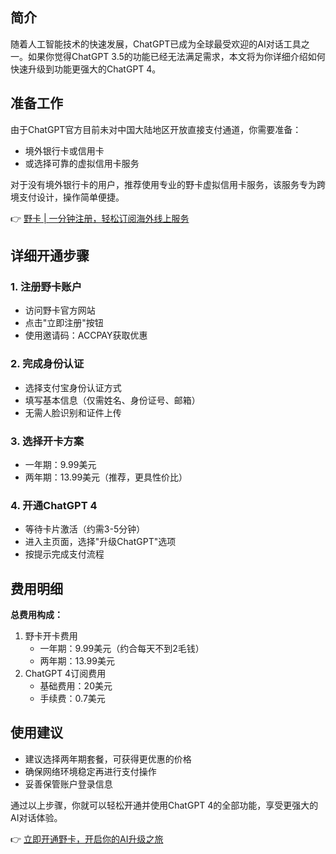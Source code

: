 ## **简介**

随着人工智能技术的快速发展，ChatGPT已成为全球最受欢迎的AI对话工具之一。如果你觉得ChatGPT 3.5的功能已经无法满足需求，本文将为你详细介绍如何快速升级到功能更强大的ChatGPT 4。

## **准备工作**

由于ChatGPT官方目前未对中国大陆地区开放直接支付通道，你需要准备：
- 境外银行卡或信用卡
- 或选择可靠的虚拟信用卡服务

对于没有境外银行卡的用户，推荐使用专业的野卡虚拟信用卡服务，该服务专为跨境支付设计，操作简单便捷。

👉 [野卡 | 一分钟注册，轻松订阅海外线上服务](https://bit.ly/bewildcard)

## **详细开通步骤**

### **1. 注册野卡账户**
- 访问野卡官方网站
- 点击"立即注册"按钮
- 使用邀请码：ACCPAY获取优惠

### **2. 完成身份认证**
- 选择支付宝身份认证方式
- 填写基本信息（仅需姓名、身份证号、邮箱）
- 无需人脸识别和证件上传

### **3. 选择开卡方案**
- 一年期：9.99美元
- 两年期：13.99美元（推荐，更具性价比）

### **4. 开通ChatGPT 4**
- 等待卡片激活（约需3-5分钟）
- 进入主页面，选择"升级ChatGPT"选项
- 按提示完成支付流程

## **费用明细**

**总费用构成：**
1. 野卡开卡费用
   - 一年期：9.99美元（约合每天不到2毛钱）
   - 两年期：13.99美元
2. ChatGPT 4订阅费用
   - 基础费用：20美元
   - 手续费：0.7美元

## **使用建议**

- 建议选择两年期套餐，可获得更优惠的价格
- 确保网络环境稳定再进行支付操作
- 妥善保管账户登录信息

通过以上步骤，你就可以轻松开通并使用ChatGPT 4的全部功能，享受更强大的AI对话体验。

👉 [立即开通野卡，开启你的AI升级之旅](https://bit.ly/bewildcard)